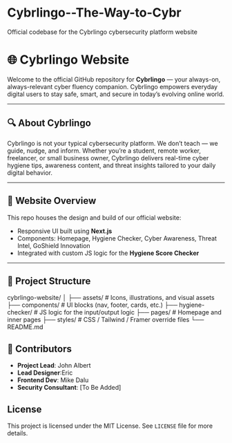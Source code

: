 # Cybrlingo--The-Way-to-Cybr
Official codebase for the Cybrlingo cybersecurity platform website

# 🌐 Cybrlingo Website

Welcome to the official GitHub repository for **Cybrlingo** — your always-on, always-relevant cyber fluency companion. Cybrlingo empowers everyday digital users to stay safe, smart, and secure in today’s evolving online world.

---

## 🔍 About Cybrlingo

Cybrlingo is not your typical cybersecurity platform. We don’t teach — we guide, nudge, and inform. Whether you’re a student, remote worker, freelancer, or small business owner, Cybrlingo delivers real-time cyber hygiene tips, awareness content, and threat insights tailored to your daily digital behavior.

---

## 🚀 Website Overview

This repo houses the design and build of our official website:
- Responsive UI built using **Next.js** 
- Components: Homepage, Hygiene Checker, Cyber Awareness, Threat Intel, GoShield Innovation
- Integrated with custom JS logic for the **Hygiene Score Checker**

---

## 📁 Project Structure

cybrlingo-website/
│
├── assets/ # Icons, illustrations, and visual assets
├── components/ # UI blocks (nav, footer, cards, etc.)
├── hygiene-checker/ # JS logic for the input/output logic
├── pages/ # Homepage and inner pages
├── styles/ # CSS / Tailwind / Framer override files
└── README.md


## 👥 Contributors

- **Project Lead**: John Albert
- **Lead Designer**:Eric
- **Frontend Dev**: Mike Dalu
- **Security Consultant**: [To Be Added]


## License

This project is licensed under the MIT License. See `LICENSE` file for more details.
